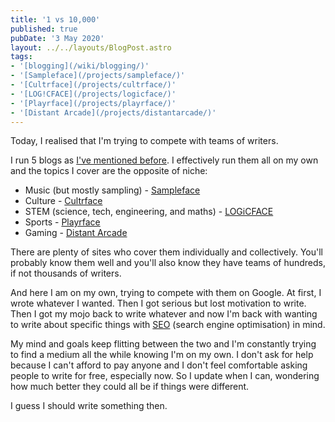```yaml
---
title: '1 vs 10,000'
published: true
pubDate: '3 May 2020'
layout: ../../layouts/BlogPost.astro
tags:
- '[blogging](/wiki/blogging/)'
- '[Sampleface](/projects/sampleface/)'
- '[Cultrface](/projects/cultrface/)'
- '[LOG!CFACE](/projects/logicface/)'
- '[Playrface](/projects/playrface/)'
- '[Distant Arcade](/projects/distantarcade/)'
---
```


Today, I realised that I'm trying to compete with teams of writers.

I run 5 blogs as [I've mentioned before](/post/blogs-and-hats/). I effectively run them all on my own and the topics I cover are the opposite of niche:

* Music (but mostly sampling) - [Sampleface](https://sampleface.co.uk/)
* Culture - [Cultrface](https://cultrface.co.uk/)
* STEM (science, tech, engineering, and maths) - [LOGiCFACE](https://logicface.co.uk/)
* Sports - [Playrface](https://playrface.co.uk/)
* Gaming - [Distant Arcade](https://distantarcade.co.uk/)

There are plenty of sites who cover them individually and collectively. You'll probably know them well and you'll also know they have teams of hundreds, if not thousands of writers.

And here I am on my own, trying to compete with them on Google. At first, I wrote whatever I wanted. Then I got serious but lost motivation to write. Then I got my mojo back to write whatever and now I'm back with wanting to write about specific things with [SEO](/wiki/tech/seo/) (search engine optimisation) in mind.

My mind and goals keep flitting between the two and I'm constantly trying to find a medium all the while knowing I'm on my own. I don't ask for help because I can't afford to pay anyone and I don't feel comfortable asking people to write for free, especially now. So I update when I can, wondering how much better they could all be if things were different.

I guess I should write something then.